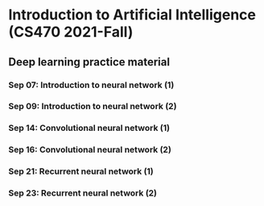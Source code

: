 # Introduction to Artificial Intelligence (CS470 2021-Fall)
## Deep learning practice material
### Sep 07: Introduction to neural network (1)
### Sep 09: Introduction to neural network (2)
### Sep 14: Convolutional neural network (1)
### Sep 16: Convolutional neural network (2)
### Sep 21: Recurrent neural network (1)
### Sep 23: Recurrent neural network (2)
